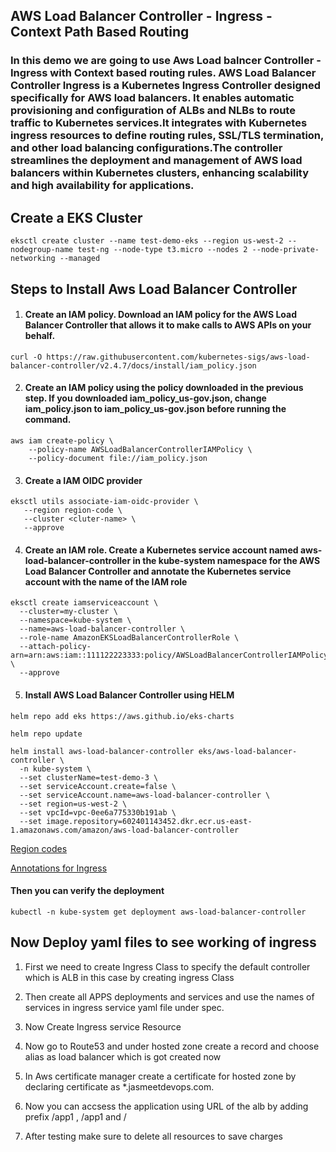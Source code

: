 ##  AWS Load  Balancer Controller - Ingress - Context Path Based Routing

### In this demo we are going to use Aws Load balncer Controller - Ingress with Context based routing rules. AWS Load Balancer Controller Ingress is a Kubernetes Ingress Controller designed specifically for AWS load balancers. It enables automatic provisioning and configuration of ALBs and NLBs to route traffic to Kubernetes services.It integrates with Kubernetes ingress resources to define routing rules, SSL/TLS termination, and other load balancing configurations.The controller streamlines the deployment and management of AWS load balancers within Kubernetes clusters, enhancing scalability and high availability for applications.

## Create a EKS Cluster 

 ```
 eksctl create cluster --name test-demo-eks --region us-west-2 --nodegroup-name test-ng --node-type t3.micro --nodes 2 --node-private-networking --managed
```



## Steps to  Install Aws Load Balancer Controller

1. #### Create an IAM policy. Download an IAM policy for the AWS Load Balancer Controller that allows it to make calls to AWS APIs on your behalf.
```
curl -O https://raw.githubusercontent.com/kubernetes-sigs/aws-load-balancer-controller/v2.4.7/docs/install/iam_policy.json
```

2. ####  Create an IAM policy using the policy downloaded in the previous step. If you downloaded iam_policy_us-gov.json, change iam_policy.json to iam_policy_us-gov.json before running the command.

```
aws iam create-policy \
    --policy-name AWSLoadBalancerControllerIAMPolicy \
    --policy-document file://iam_policy.json
```
3. #### Create a IAM OIDC provider
 ```
 eksctl utils associate-iam-oidc-provider \
    --region region-code \
    --cluster <cluter-name> \
    --approve
 ```

4. #### Create an IAM role. Create a Kubernetes service account named aws-load-balancer-controller in the kube-system namespace for the AWS Load Balancer Controller and annotate the Kubernetes service account with the name of the IAM role


```
eksctl create iamserviceaccount \
  --cluster=my-cluster \
  --namespace=kube-system \
  --name=aws-load-balancer-controller \
  --role-name AmazonEKSLoadBalancerControllerRole \
  --attach-policy-arn=arn:aws:iam::111122223333:policy/AWSLoadBalancerControllerIAMPolicy \
  --approve
```

5. #### Install AWS Load Balancer Controller using HELM

`helm repo add eks https://aws.github.io/eks-charts`

`helm repo update`
```
helm install aws-load-balancer-controller eks/aws-load-balancer-controller \
  -n kube-system \
  --set clusterName=test-demo-3 \
  --set serviceAccount.create=false \
  --set serviceAccount.name=aws-load-balancer-controller \
  --set region=us-west-2 \
  --set vpcId=vpc-0ee6a775330b191ab \
  --set image.repository=602401143452.dkr.ecr.us-east-1.amazonaws.com/amazon/aws-load-balancer-controller  
```

  [Region codes](https://docs.aws.amazon.com/eks/latest/userguide/add-ons-images.html)

[Annotations for Ingress](https://kubernetes-sigs.github.io/aws-load-balancer-controller/v2.5/guide/ingress/annotations/)


#### Then you can verify the deployment 

  `kubectl -n kube-system get deployment aws-load-balancer-controller`


## Now Deploy yaml files to see working of ingress

1. First we need to create Ingress Class to specify the default controller which is ALB in this case by creating ingress Class
2. Then create all APPS deployments and services and use the names of services in ingress service yaml file under spec.
3. Now Create Ingress service Resource 
4. Now go to Route53 and under hosted zone create a record and choose alias as load balancer which is got created now
5. In Aws certificate manager create a certificate for hosted zone by declaring certificate as *.jasmeetdevops.com.
6. Now you can accsess the application using URL of the alb by adding prefix /app1 , /app1
and /

7. After testing make sure to delete all  resources to save charges




